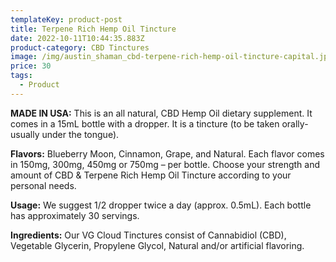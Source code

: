```yaml
---
templateKey: product-post
title: Terpene Rich Hemp Oil Tincture
date: 2022-10-11T10:44:35.883Z
product-category: CBD Tinctures
image: /img/austin_shaman_cbd-terpene-rich-hemp-oil-tincture-capital.jpg
price: 30
tags:
  - Product
---
```



**MADE IN USA:** This is an all natural, CBD Hemp Oil dietary supplement. It comes in a 15mL bottle with a dropper. It is a tincture (to be taken orally-usually under the tongue).

**Flavors:** Blueberry Moon, Cinnamon, Grape, and Natural. Each flavor comes in 150mg, 300mg, 450mg or 750mg – per bottle. Choose your strength and amount of CBD & Terpene Rich Hemp Oil Tincture according to your personal needs.

**Usage:** We suggest 1/2 dropper twice a day (approx. 0.5mL). Each bottle has approximately 30 servings.

**Ingredients:** Our VG Cloud Tinctures consist of Cannabidiol (CBD), Vegetable Glycerin, Propylene Glycol, Natural and/or artificial flavoring.